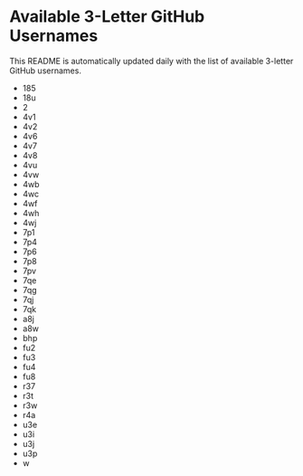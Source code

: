 # Available 3-Letter GitHub Usernames

This README is automatically updated daily with the list of available 3-letter GitHub usernames.

- 185
- 18u
- 2
- 4v1
- 4v2
- 4v6
- 4v7
- 4v8
- 4vu
- 4vw
- 4wb
- 4wc
- 4wf
- 4wh
- 4wj
- 7p1
- 7p4
- 7p6
- 7p8
- 7pv
- 7qe
- 7qg
- 7qj
- 7qk
- a8j
- a8w
- bhp
- fu2
- fu3
- fu4
- fu8
- r37
- r3t
- r3w
- r4a
- u3e
- u3i
- u3j
- u3p
- w
